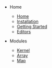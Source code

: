 * Home
    * [Home](/)
    * [Installation](Installation)
    * [Getting Started](GettingStarted)
    * [Editors](Editors)

* Modules
    * [Kernel](modules/kernel)
    * [Array](modules/array)
    * [Map](modules/map)